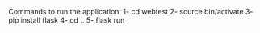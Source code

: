 Commands to run the application: 
1- cd webtest
2- source bin/activate
3- pip install flask
4- cd ..
5- flask run